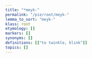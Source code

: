 ```yaml
---
title: "*meyk-"
permalink: "/pie/root/meyk-"
lemma_to_sort: "meyk-"
klass: root
etymology: []
markers: []
synonyms: []
definitions: [["to twinkle, blink"]]
topics: []
---
```

